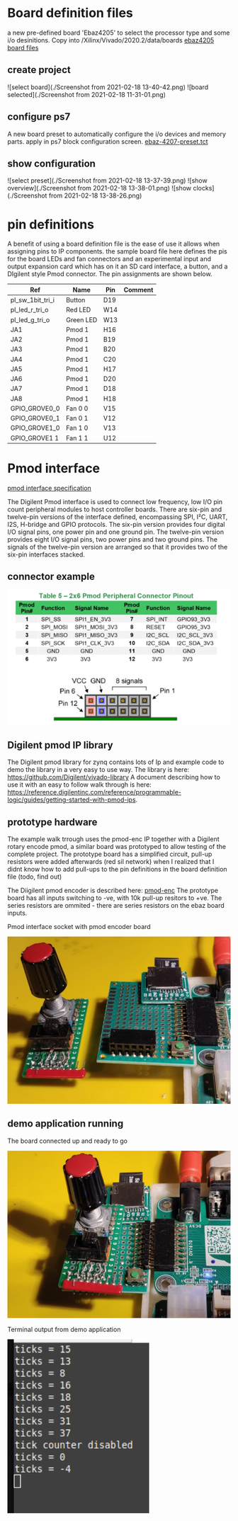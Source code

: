 # Board definition files

a new pre-defined board 'Ebaz4205' to select the processor type and some i/o desinitions. Copy into <base>/Xilinx/Vivado/2020.2/data/boards
[ebaz4205 board files](./ebaz4205)

## create project

![select board](./Screenshot from 2021-02-18 13-40-42.png)
![board selected](./Screenshot from 2021-02-18 11-31-01.png)

## configure ps7

A new board preset to automatically configure the i/o devices and memory parts. apply in ps7 block configuration screen.
[ebaz-4207-preset.tct](./ebaz4205-ps7-preset.tcl)

## show configuration

![select preset](./Screenshot from 2021-02-18 13-37-39.png)
![show overview](./Screenshot from 2021-02-18 13-38-01.png)
![show clocks](./Screenshot from 2021-02-18 13-38-26.png)


# pin definitions


A benefit of using a board definition file is the ease of use it allows when assigning pins to IP components. the sample board file here defines the pis for the board LEDs and fan connectors and an experimental input and output expansion card which has on it an SD card interface, a button, and a DIgilent style Pmod connector. The pin assignments are shown below.

|Ref |Name|Pin|Comment|
|----|----|---|-------|
|pl_sw_1bit_tri_i|Button|D19||
|pl_led_r_tri_o|Red LED|W14||
|pl_led_g_tri_o|Green LED|W13||
|JA1|Pmod 1|H16||
|JA2|Pmod 1|B19||
|JA3|Pmod 1|B20||
|JA4|Pmod 1|C20||
|JA5|Pmod 1|H17||
|JA6|Pmod 1|D20||
|JA7|Pmod 1|D18||
|JA8|Pmod 1|H18||
|GPIO_GROVE0_0|Fan 0 0|V15||
|GPIO_GROVE0_1|Fan 0 1|V12||
|GPIO_GROVE1_0|Fan 1 0|V13||
|GPIO_GROVE1 1|Fan 1 1|U12||

# Pmod interface


[pmod interface specification](https://reference.digilentinc.com/_media/reference/pmod/pmod-interface-specification-1_2_0.pdf)

The Digilent Pmod interface is used to connect low frequency, low I/O pin count peripheral modules to host
controller boards. There are six-pin and twelve-pin versions of the interface defined, encompassing SPI, I²C, UART,
I2S, H-bridge and GPIO protocols. The six-pin version provides four digital I/O signal pins, one power pin and one
ground pin. The twelve-pin version provides eight I/O signal pins, two power pins and two ground pins. The signals
of the twelve-pin version are arranged so that it provides two of the six-pin interfaces stacked.

## connector example

![pmod connector](./pmod-connector.png)


## Digilent pmod IP library

The Digilent pmod library for zynq contains lots of Ip and example code to demo the library in a very easy to use way. The library is here: https://github.com/Digilent/vivado-library A document describing how to use it with an easy to follow walk through is here: https://reference.digilentinc.com/reference/programmable-logic/guides/getting-started-with-pmod-ips.

## prototype hardware 

The example walk trrough uses the pmod-enc IP together with a Digilent rotary encode pmod, a similar board was prototyped to allow testing of the complete project. The prototype board has a simplified circuit, pull-up resistors were added afterwards (red sil network) when I realized that I didnt know how to add pull-ups to the pin definitions in the board definition file (todo, find out)

The Diigilent pmod encoder is described here: [pmod-enc](https://reference.digilentinc.com/reference/pmod/pmodenc/reference-manual)
The prototype board has all inputs switching to -ve, with 10k pull-up resitors to +ve. The series resistors are ommited - there are series resistors on the ebaz board inputs.

Pmod interface socket with pmod encoder board

![pmod enc proto](./pmod-enc-proto.png)

## demo application running

The board connected up and ready to go

![pmod inuse](./pmod-inuse.png)

Terminal output from demo application

![pmod enc term](./pmod-enc-term.png)

